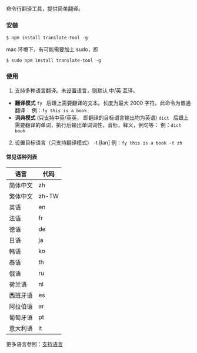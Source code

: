 命令行翻译工具，提供简单翻译。

### 安装

    $ npm install translate-tool -g

mac 环境下，有可能需要加上 sudo，即

    $ sudo npm install translate-tool -g

### 使用

1. 支持多种语言翻译。未设置语言，则默认 中/英 互译。

- **翻译模式**
  `fy ` 后跟上需要翻译的文本。长度为最大 2000 字符。此命令为普通翻译：
  例：`fy this is a book`
- **词典模式** (只支持中英/英英， 即翻译的目标语言输出均为英语)
  `dict ` 后跟上需要翻译的单词，执行后输出单词词性，音标，释义，例句等：
  例：`dict book`

2. 设置目标语言（只支持翻译模式） -t [lan]
   例：`fy this is a book -t zh`

#### 常见语种列表

| 语言     | 代码  |
| -------- | ----- |
| 简体中文 | zh    |
| 繁体中文 | zh-TW |
| 英语     | en    |
| 法语     | fr    |
| 德语     | de    |
| 日语     | ja    |
| 韩语     | ko    |
| 泰语     | th    |
| 俄语     | ru    |
| 荷兰语   | nl    |
| 西班牙语 | es    |
| 阿拉伯语 | ar    |
| 葡萄牙语 | pt    |
| 意大利语 | it    |

更多语言参照：[支持语言](https://cloud.tencent.com/document/product/551/15619)
